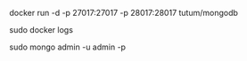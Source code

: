  docker run -d -p 27017:27017 -p 28017:28017 tutum/mongodb

sudo docker logs <containerid>

sudo mongo admin -u admin -p <passfromlog> 


